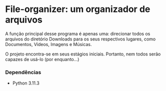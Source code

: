 # File-organizer: um organizador de arquivos

A função principal desse programa é apenas uma: direcionar todos os arquivos do diretório Downloads para os seus respectivos lugares, como Documentos, Vídeos, Imagens e Músicas.

O projeto encontra-se em seus estágios iniciais. Portanto, nem todos serão capazes de usá-lo (por enquanto...)

### Dependências
- Python 3.11.3
